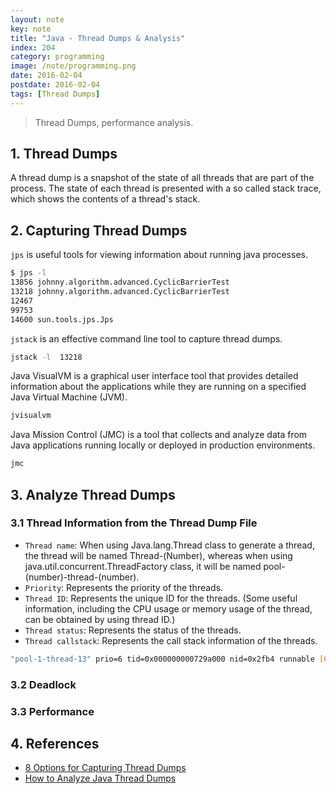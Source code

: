```yaml
---
layout: note
key: note
title: "Java - Thread Dumps & Analysis"
index: 204
category: programming
image: /note/programming.png
date: 2016-02-04
postdate: 2016-02-04
tags: [Thread Dumps]
---
```


> Thread Dumps, performance analysis.

## 1. Thread Dumps
A thread dump is a snapshot of the state of all threads that are part of the process. The state of each thread is presented with a so called stack trace, which shows the contents of a thread's stack.

## 2. Capturing Thread Dumps
`jps` is useful tools for viewing information about running java processes.
```sh
$ jps -l
13856 johnny.algorithm.advanced.CyclicBarrierTest
13218 johnny.algorithm.advanced.CyclicBarrierTest
12467
99753
14600 sun.tools.jps.Jps
```
`jstack` is an effective command line tool to capture thread dumps.
```sh
jstack -l  13218
```
Java VisualVM is a graphical user interface tool that provides detailed information about the applications while they are running on a specified Java Virtual Machine (JVM).
```sh
jvisualvm
```
Java Mission Control (JMC) is a tool that collects and analyze data from Java applications running locally or deployed in production environments.
```sh
jmc
```

## 3. Analyze Thread Dumps
### 3.1 Thread Information from the Thread Dump File
* `Thread name`: When using Java.lang.Thread class to generate a thread, the thread will be named Thread-(Number), whereas when using java.util.concurrent.ThreadFactory class, it will be named pool-(number)-thread-(number).
* `Priority`: Represents the priority of the threads.
* `Thread ID`: Represents the unique ID for the threads. (Some useful information, including the CPU usage or memory usage of the thread, can be obtained by using thread ID.)
* `Thread status`: Represents the status of the threads.
* `Thread callstack`: Represents the call stack information of the threads.

```sh
"pool-1-thread-13" prio=6 tid=0x000000000729a000 nid=0x2fb4 runnable [0x0000000007f0f000] java.lang.Thread.State: RUNNABLE
```
### 3.2 Deadlock

### 3.3 Performance

## 4. References
* [8 Options for Capturing Thread Dumps](https://dzone.com/articles/how-to-take-thread-dumps-7-options)
* [How to Analyze Java Thread Dumps](https://dzone.com/articles/how-analyze-java-thread-dumps)
